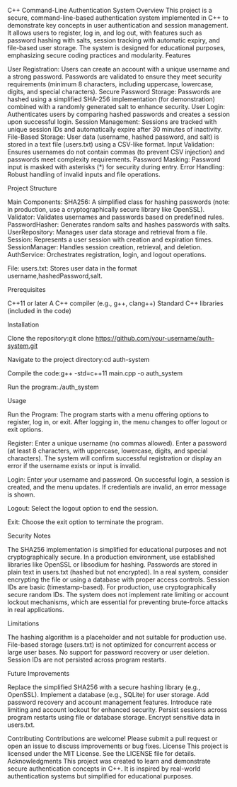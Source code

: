 C++ Command-Line Authentication System
Overview
This project is a secure, command-line-based authentication system implemented in C++ to demonstrate key concepts in user authentication and session management. It allows users to register, log in, and log out, with features such as password hashing with salts, session tracking with automatic expiry, and file-based user storage. The system is designed for educational purposes, emphasizing secure coding practices and modularity.
Features

User Registration: Users can create an account with a unique username and a strong password. Passwords are validated to ensure they meet security requirements (minimum 8 characters, including uppercase, lowercase, digits, and special characters).
Secure Password Storage: Passwords are hashed using a simplified SHA-256 implementation (for demonstration) combined with a randomly generated salt to enhance security.
User Login: Authenticates users by comparing hashed passwords and creates a session upon successful login.
Session Management: Sessions are tracked with unique session IDs and automatically expire after 30 minutes of inactivity.
File-Based Storage: User data (username, hashed password, and salt) is stored in a text file (users.txt) using a CSV-like format.
Input Validation: Ensures usernames do not contain commas (to prevent CSV injection) and passwords meet complexity requirements.
Password Masking: Password input is masked with asterisks (*) for security during entry.
Error Handling: Robust handling of invalid inputs and file operations.

Project Structure

Main Components:
SHA256: A simplified class for hashing passwords (note: in production, use a cryptographically secure library like OpenSSL).
Validator: Validates usernames and passwords based on predefined rules.
PasswordHasher: Generates random salts and hashes passwords with salts.
UserRepository: Manages user data storage and retrieval from a file.
Session: Represents a user session with creation and expiration times.
SessionManager: Handles session creation, retrieval, and deletion.
AuthService: Orchestrates registration, login, and logout operations.


File:
users.txt: Stores user data in the format username,hashedPassword,salt.



Prerequisites

C++11 or later
A C++ compiler (e.g., g++, clang++)
Standard C++ libraries (included in the code)

Installation

Clone the repository:git clone https://github.com/your-username/auth-system.git


Navigate to the project directory:cd auth-system


Compile the code:g++ -std=c++11 main.cpp -o auth_system


Run the program:./auth_system



Usage

Run the Program:
The program starts with a menu offering options to register, log in, or exit.
After logging in, the menu changes to offer logout or exit options.


Register:
Enter a unique username (no commas allowed).
Enter a password (at least 8 characters, with uppercase, lowercase, digits, and special characters).
The system will confirm successful registration or display an error if the username exists or input is invalid.


Login:
Enter your username and password.
On successful login, a session is created, and the menu updates.
If credentials are invalid, an error message is shown.


Logout:
Select the logout option to end the session.


Exit:
Choose the exit option to terminate the program.



Security Notes

The SHA256 implementation is simplified for educational purposes and not cryptographically secure. In a production environment, use established libraries like OpenSSL or libsodium for hashing.
Passwords are stored in plain text in users.txt (hashed but not encrypted). In a real system, consider encrypting the file or using a database with proper access controls.
Session IDs are basic (timestamp-based). For production, use cryptographically secure random IDs.
The system does not implement rate limiting or account lockout mechanisms, which are essential for preventing brute-force attacks in real applications.

Limitations

The hashing algorithm is a placeholder and not suitable for production use.
File-based storage (users.txt) is not optimized for concurrent access or large user bases.
No support for password recovery or user deletion.
Session IDs are not persisted across program restarts.

Future Improvements

Replace the simplified SHA256 with a secure hashing library (e.g., OpenSSL).
Implement a database (e.g., SQLite) for user storage.
Add password recovery and account management features.
Introduce rate limiting and account lockout for enhanced security.
Persist sessions across program restarts using file or database storage.
Encrypt sensitive data in users.txt.

Contributing
Contributions are welcome! Please submit a pull request or open an issue to discuss improvements or bug fixes.
License
This project is licensed under the MIT License. See the LICENSE file for details.
Acknowledgments
This project was created to learn and demonstrate secure authentication concepts in C++. It is inspired by real-world authentication systems but simplified for educational purposes.

